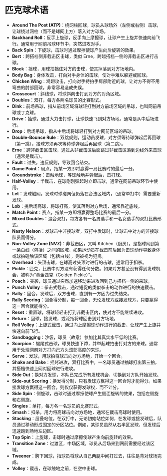 # 匹克球术语

- **Around The Post (ATP)**：绕网柱回球，球员从球场外（左侧或右侧）击球，让球绕过网柱（而不是球网上方）落入对方球场。
- **Backhand Roll**：反手上旋球，反手向上摩擦球，让球产生上旋并快速向前飞行。通常用于网前吊球环节中，突然进攻对手。
- **Back Spin**：下旋球，击球时通过摩擦使球产生向后旋转的效果。
- **Bert**：跨搭档侧非截击区击球，类似 Erne，跨越搭档一侧的非截击区进行击球。
- **Block**：挡球，用球拍挡住对方的击球，使其掉落到对方场地内。
- **Body Bag**：身体攻击，打向对手身体的击球，使对手难以躲避或回球。
- **Chicken Wing**：鸡翅攻击，打向对手持拍手肩部附近的球，让对方不得不用弯曲的肘部回球，非常容易造成失误。
- **Crosscourt**：斜线球，将球斜向击打到对方的对角区域。
- **Doubles**：双打，每方各两名球员的比赛形式。
- **Dink**：前场吊球，指从前场区域将球轻打到对方前场区域的吊球，也叫网前吊球或丁克球。
- **Drive**：抽球，通过大力击打球，让球快速飞到对方场地。通常是从中后场进行。
- **Drop**：后场吊球，指从中后场将球轻打到对方网前区域的吊球。
- **Double-Bounce Rule**：双跳规则，运动员发球，对方须等待球弹起后再回球（第一跳），接球方须再次等待球弹起后再回球（第二跳）。
- **Erne**：跨非截击区击球，通过从非截击区后面跳过非截击区落到边线外来击球（通常是截击）。
- **Fault**：过失，违反规则，导致回合结束。
- **Game Point**：局点，指某一方即将赢得一局比赛时的最后一分。
- **Groundstroke**：击触地球，等球触地并弹起后，击打球。
- **Half-Volley**：半截击，在球刚刚弹起时立即击球，通常在网前吊球环节中使用。
- **Let**：发球触网，发球时球碰网但仍落在合法区域内，（通常单打中）需要重新发球。
- **Lob**：挑后场高球，将球打高，使其落到对方后场，通常靠近底线。
- **Match Point**：赛点，指某一方即将赢得整场比赛的最后一分。
- **Mixed Doubles**：混合双打，每方各有一名男选手和一名女选手的双打比赛形式。
- **Nasty Nelson**：发球击中非接球者，双打中发球时，让球击中对方的非接球队员而得分。
- **Non-Volley Zone (NVZ)**：非截击区，又叫 Kitchen（厨房）。是指球网到第一条白线（包括）之间的区域，如果运动员在截击前后因为击球动作导致身体或球拍碰触该区域（包括白线），则被视为犯规。
- **Overhead**：头顶击球，在球高过头顶时进行的击球，通常用于扣杀。
- **Pickle**：匹克，比赛中对方没有获得任何分数。如果对方甚至没有得到发球机会，被称为“黄金匹克（Golden Pickle）”。
- **Poach**：突袭，球员通过突然加速移动来进攻回到己方搭档一侧的来球。
- **Punch Volley**：拳击式截击，通过短促的类似拳击的动作进行的快速截击。
- **Rally**：回合，发球后，双方击球，直到有一方因为过失结束。
- **Rally Scoring**：回合得分制，每一回合，无论发球方或接发球方，只要赢得这一回合就能得分。
- **Reset**：重置球，将球轻轻击打到非截击区内，使对方不能继续进攻。
- **Return**：回球，接发球，或泛指将球回击到对方场地。
- **Roll Volley**：上旋式截击，通过向上摩擦球动作进行的截击，让球产生上旋并快速向前飞行。
- **Sandbagging**：沙袋，球员（故意）参加比其真实水平低的比赛。
- **Scorpion**：蝎尾式击球，球员快速下蹲，并举起球拍击打对方的来球。通常用于处理网前对方打向己方头颈部高度的来球。
- **Serve**：发球，用球拍将球击向对方场地，开始一个回合。
- **Shake and Bake**：摇烤进攻，双打比赛中，一名球员通过抽球打出第三拍，其搭档快速上网对回球进行进攻。
- **Side Out**：换对方发球，本队已完成所有发球机会，切换到对方队开始发球。
- **Side-out Scoring**：换发得分制，只有发球方赢得这一回合时才能得分。如果接发球方赢得这一回合，则仅仅获得发球权，而不计分。
- **Side Spin**：侧旋球，击球时通过摩擦使球产生侧面旋转的效果，包括左侧旋和右侧旋。
- **Singles**：单打，每方各一名球员的比赛形式。
- **Smash**：扣杀，用力将高球击向对方场地，通常在截击高球时使用。
- **Stacking**：层叠站位，在双打中，无论初始站位如何，在发球或接发球后，队员通过移动形成固定的分区站位。例如，某球员虽然从右半区发球，但发球后迅速跑到场地左边区。
- **Top Spin**：上旋球，击球时通过摩擦使球产生向前旋转的效果。
- **Transition Zone**：过渡区，中场区域，球员从后场来到网前需要经过该区域。
- **Tweener**：胯下回球，指球员将球从自己两腿中间打过去，往往是背对球场完成。
- **Volley**：截击，在球触地之前，在空中击球。